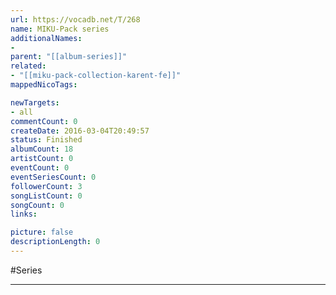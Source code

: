 ```yaml
---
url: https://vocadb.net/T/268
name: MIKU-Pack series
additionalNames: 
- 
parent: "[[album-series]]"
related:
- "[[miku-pack-collection-karent-fe]]"
mappedNicoTags:

newTargets:
- all
commentCount: 0
createDate: 2016-03-04T20:49:57
status: Finished
albumCount: 18
artistCount: 0
eventCount: 0
eventSeriesCount: 0
followerCount: 3
songListCount: 0
songCount: 0
links: 

picture: false
descriptionLength: 0
---
```


#Series



---

